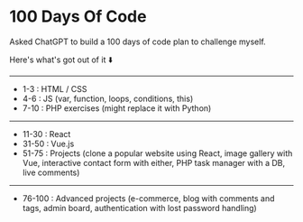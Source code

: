 # 100 Days Of Code

Asked ChatGPT to build a 100 days of code plan to challenge myself.

Here's what's got out of it ⬇️ 

---
* 1-3 : HTML / CSS
* 4-6 : JS (var, function, loops, conditions, this)
* 7-10 : PHP exercises (might replace it with Python)
---
* 11-30 : React
* 31-50 : Vue.js
* 51-75 : Projects (clone a popular website using React, image gallery with Vue, interactive contact form with either, PHP task manager with a DB, live comments)
---
* 76-100 : Advanced projects (e-commerce, blog with comments and tags, admin board, authentication with lost password handling)
